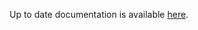 <!-- DO NOT EDIT THIS FILE MANUALLY -->
<!-- Please read https://github.com/linuxserver/docker-baseimage-rdesktop/blob/debianbookworm/.github/CONTRIBUTING.md -->
Up to date documentation is available [here](https://github.com/linuxserver/docker-baseimage-rdesktop/blob/master/README.md).
